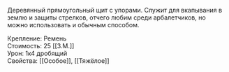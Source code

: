 Деревянный прямоугольный щит с упорами. Служит для вкапывания в землю и защиты стрелков, отчего любим среди арбалетчиков, но можно использовать и обычным способом.


Крепление: Ремень<br>
Стоимость: 25 [[З.М.]]<br>
Урон: 1к4 дробящий<br>
Свойства: [[Особое]], [[Тяжёлое]]<br>